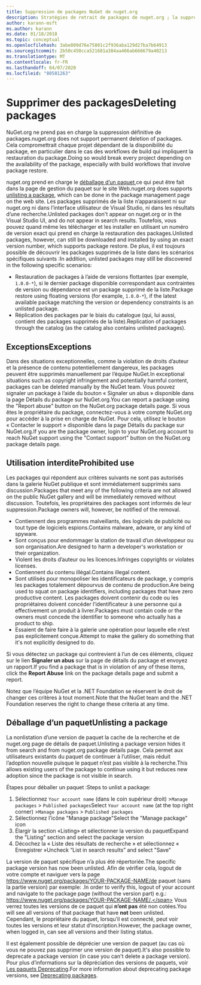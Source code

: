 ```yaml
---
title: Suppression de packages NuGet de nuget.org
description: Stratégies de retrait de packages de nuget.org ; la suppression définitive n’est pas prise en charge, sauf quand les packages ne respectent pas les autres stratégies.
author: karann-msft
ms.author: karann
ms.date: 01/18/2018
ms.topic: conceptual
ms.openlocfilehash: 3abe809d76e75801c2f936aba129d27ba7b64913
ms.sourcegitcommit: 2b50c450cca521681a384aa466ab666679a40213
ms.translationtype: MT
ms.contentlocale: fr-FR
ms.lasthandoff: 04/07/2020
ms.locfileid: "80581263"
---
```

# <a name="deleting-packages"></a><span data-ttu-id="ea83e-103">Supprimer des packages</span><span class="sxs-lookup"><span data-stu-id="ea83e-103">Deleting packages</span></span>

<span data-ttu-id="ea83e-104">NuGet.org ne prend pas en charge la suppression définitive de packages.</span><span class="sxs-lookup"><span data-stu-id="ea83e-104">nuget.org does not support permanent deletion of packages.</span></span> <span data-ttu-id="ea83e-105">Cela compromettrait chaque projet dépendant de la disponibilité du package, en particulier dans le cas des workflows de build qui impliquent la restauration du package.</span><span class="sxs-lookup"><span data-stu-id="ea83e-105">Doing so would break every project depending on the availability of the package, especially with build workflows that involve package restore.</span></span>

<span data-ttu-id="ea83e-106">nuget.org prend en charge le [déballage d’un paquet,](#unlisting-a-package)ce qui peut être fait dans la page de gestion du paquet sur le site Web.</span><span class="sxs-lookup"><span data-stu-id="ea83e-106">nuget.org does supports [unlisting a package](#unlisting-a-package), which can be done in the package management page on the web site.</span></span> <span data-ttu-id="ea83e-107">Les packages supprimés de la liste n’apparaissent ni sur nuget.org ni dans l’interface utilisateur de Visual Studio, ni dans les résultats d’une recherche.</span><span class="sxs-lookup"><span data-stu-id="ea83e-107">Unlisted packages don't appear on nuget.org or in the Visual Studio UI, and do not appear in search results.</span></span> <span data-ttu-id="ea83e-108">Toutefois, vous pouvez quand même les télécharger et les installer en utilisant un numéro de version exact qui prend en charge la restauration des packages.</span><span class="sxs-lookup"><span data-stu-id="ea83e-108">Unlisted packages, however, can still be downloaded and installed by using an exact version number, which supports package restore.</span></span> <span data-ttu-id="ea83e-109">De plus, il est toujours possible de découvrir les packages supprimés de la liste dans les scénarios spécifiques suivants :</span><span class="sxs-lookup"><span data-stu-id="ea83e-109">In addition, unlisted packages may still be discovered in the following specific scenarios:</span></span>

- <span data-ttu-id="ea83e-110">Restauration de packages à l’aide de versions flottantes (par exemple, `1.0.0-*`), si le dernier package disponible correspondant aux contraintes de version ou dépendance est un package supprimé de la liste.</span><span class="sxs-lookup"><span data-stu-id="ea83e-110">Package restore using floating versions (for example, `1.0.0-*`), if the latest available package matching the version or dependency constraints is an unlisted package.</span></span>
- <span data-ttu-id="ea83e-111">Réplication des packages par le biais du catalogue (qui, lui aussi, contient des packages supprimés de la liste).</span><span class="sxs-lookup"><span data-stu-id="ea83e-111">Replication of packages through the catalog (as the catalog also contains unlisted packages).</span></span>

## <a name="exceptions"></a><span data-ttu-id="ea83e-112">Exceptions</span><span class="sxs-lookup"><span data-stu-id="ea83e-112">Exceptions</span></span>

<span data-ttu-id="ea83e-113">Dans des situations exceptionnelles, comme la violation de droits d’auteur et la présence de contenu potentiellement dangereux, les packages peuvent être supprimés manuellement par l’équipe NuGet.</span><span class="sxs-lookup"><span data-stu-id="ea83e-113">In exceptional situations such as copyright infringement and potentially harmful content, packages can be deleted manually by the NuGet team.</span></span> <span data-ttu-id="ea83e-114">Vous pouvez signaler un package à l’aide du bouton « Signaler un abus » disponible dans la page Détails du package sur NuGet.org.</span><span class="sxs-lookup"><span data-stu-id="ea83e-114">You can report a package using the "Report abuse" button on the NuGet.org package details page.</span></span> <span data-ttu-id="ea83e-115">Si vous êtes le propriétaire du package, connectez-vous à votre compte NuGet.org pour accéder à la prise en charge de NuGet. Pour cela, utilisez le bouton « Contacter le support » disponible dans la page Détails du package sur NuGet.org.</span><span class="sxs-lookup"><span data-stu-id="ea83e-115">If you are the package owner, login to your NuGet.org account to reach NuGet support using the "Contact support" button on the NuGet.org package details page.</span></span>

## <a name="prohibited-use"></a><span data-ttu-id="ea83e-116">Utilisation interdite</span><span class="sxs-lookup"><span data-stu-id="ea83e-116">Prohibited use</span></span>

<span data-ttu-id="ea83e-117">Les packages qui répondent aux critères suivants ne sont pas autorisés dans la galerie NuGet publique et sont immédiatement supprimés sans discussion.</span><span class="sxs-lookup"><span data-stu-id="ea83e-117">Packages that meet any of the following criteria are not allowed on the public NuGet gallery and will be immediately removed without discussion.</span></span> <span data-ttu-id="ea83e-118">Toutefois, les propriétaires des packages sont informés de leur suppression.</span><span class="sxs-lookup"><span data-stu-id="ea83e-118">Package owners will, however, be notified of the removal.</span></span>

- <span data-ttu-id="ea83e-119">Contiennent des programmes malveillants, des logiciels de publicité ou tout type de logiciels espions.</span><span class="sxs-lookup"><span data-stu-id="ea83e-119">Contains malware, adware, or any kind of spyware.</span></span>
- <span data-ttu-id="ea83e-120">Sont conçus pour endommager la station de travail d’un développeur ou son organisation.</span><span class="sxs-lookup"><span data-stu-id="ea83e-120">Are designed to harm a developer's workstation or their organization.</span></span>
- <span data-ttu-id="ea83e-121">Violent les droits d’auteur ou les licences.</span><span class="sxs-lookup"><span data-stu-id="ea83e-121">Infringes copyrights or violates licenses.</span></span>
- <span data-ttu-id="ea83e-122">Contiennent du contenu illégal.</span><span class="sxs-lookup"><span data-stu-id="ea83e-122">Contains illegal content.</span></span>
- <span data-ttu-id="ea83e-123">Sont utilisés pour monopoliser les identificateurs de package, y compris les packages totalement dépourvus de contenu de production.</span><span class="sxs-lookup"><span data-stu-id="ea83e-123">Are being used to squat on package identifiers, including packages that have zero productive content.</span></span> <span data-ttu-id="ea83e-124">Les packages doivent contenir du code ou les propriétaires doivent concéder l’identificateur à une personne qui a effectivement un produit à livrer.</span><span class="sxs-lookup"><span data-stu-id="ea83e-124">Packages must contain code or the owners must concede the identifier to someone who actually has a product to ship.</span></span>
- <span data-ttu-id="ea83e-125">Essaient de faire faire à la galerie une opération pour laquelle elle n’est pas explicitement conçue.</span><span class="sxs-lookup"><span data-stu-id="ea83e-125">Attempt to make the gallery do something that it's not explicitly designed to do.</span></span>

<span data-ttu-id="ea83e-126">Si vous détectez un package qui contrevient à l’un de ces éléments, cliquez sur le lien **Signaler un abus** sur la page de détails du package et envoyez un rapport.</span><span class="sxs-lookup"><span data-stu-id="ea83e-126">If you find a package that is in violation of any of these items, click the **Report Abuse** link on the package details page and submit a report.</span></span>

<span data-ttu-id="ea83e-127">Notez que l’équipe NuGet et la .NET Foundation se réservent le droit de changer ces critères à tout moment.</span><span class="sxs-lookup"><span data-stu-id="ea83e-127">Note that the NuGet team and the .NET Foundation reserves the right to change these criteria at any time.</span></span>

## <a name="unlisting-a-package"></a><span data-ttu-id="ea83e-128">Déballage d’un paquet</span><span class="sxs-lookup"><span data-stu-id="ea83e-128">Unlisting a package</span></span>
<span data-ttu-id="ea83e-129">La nonlistation d’une version de paquet la cache de la recherche et de nuget.org page de détails de paquet.</span><span class="sxs-lookup"><span data-stu-id="ea83e-129">Unlisting a package version hides it from search and from nuget.org package details page.</span></span> <span data-ttu-id="ea83e-130">Cela permet aux utilisateurs existants du paquet de continuer à l’utiliser, mais réduit l’adoption nouvelle puisque le paquet n’est pas visible à la recherche.</span><span class="sxs-lookup"><span data-stu-id="ea83e-130">This allows existing users of the package to continue using it but reduces new adoption since the package is not visible in search.</span></span>

<span data-ttu-id="ea83e-131">Étapes pour déballer un paquet :</span><span class="sxs-lookup"><span data-stu-id="ea83e-131">Steps to unlist a package:</span></span>

1. <span data-ttu-id="ea83e-132">Sélectionnez `Your account name` (dans le coin supérieur droit) >`Manage packages` > `Published packages`</span><span class="sxs-lookup"><span data-stu-id="ea83e-132">Select `Your account name` (at the top right corner) >`Manage packages` > `Published packages`</span></span>
1. <span data-ttu-id="ea83e-133">Sélectionnez l’icône "Manage package"</span><span class="sxs-lookup"><span data-stu-id="ea83e-133">Select the "Manage package" icon</span></span>
1. <span data-ttu-id="ea83e-134">Élargir la section «Listing» et sélectionner la version du paquet</span><span class="sxs-lookup"><span data-stu-id="ea83e-134">Expand the "Listing" section and select the package version</span></span>
1. <span data-ttu-id="ea83e-135">Décochez la « Liste des résultats de recherche » et sélectionnez « Enregistrer »</span><span class="sxs-lookup"><span data-stu-id="ea83e-135">Uncheck “List in search results” and select "Save"</span></span>

<span data-ttu-id="ea83e-136">La version de paquet spécifique n’a plus été répertoriée.</span><span class="sxs-lookup"><span data-stu-id="ea83e-136">The specific package version has now been unlisted.</span></span> <span data-ttu-id="ea83e-137">Afin de vérifier cela, logout de votre compte et naviguer vers la page https://www.nuget.org/packages/YOUR-PACKAGE-NAME/de paquet (sans la partie version) par exemple: .</span><span class="sxs-lookup"><span data-stu-id="ea83e-137">In order to verify this, logout of your account and navigate to the package page (without the version part) e.g.: https://www.nuget.org/packages/YOUR-PACKAGE-NAME/.</span></span> <span data-ttu-id="ea83e-138">Vous verrez toutes les versions de ce paquet qui **n’ont pas** été non cotées.</span><span class="sxs-lookup"><span data-stu-id="ea83e-138">You will see all versions of that package that have **not** been unlisted.</span></span> <span data-ttu-id="ea83e-139">Cependant, le propriétaire du paquet, lorsqu’il est connecté, peut voir toutes les versions et leur statut d’inscription.</span><span class="sxs-lookup"><span data-stu-id="ea83e-139">However, the package owner, when logged in, can see all versions and their listing status.</span></span>

<span data-ttu-id="ea83e-140">Il est également possible de déprécier une version de paquet (au cas où vous ne pouvez pas supprimer une version de paquet).</span><span class="sxs-lookup"><span data-stu-id="ea83e-140">It's also possible to deprecate a package version (in case you can't delete a package version).</span></span> <span data-ttu-id="ea83e-141">Pour plus d’informations sur la dépréciation des versions de paquets, voir [Les paquets Deprecating](../deprecate-packages.md).</span><span class="sxs-lookup"><span data-stu-id="ea83e-141">For more information about deprecating package versions, see [Deprecating packages](../deprecate-packages.md).</span></span>
